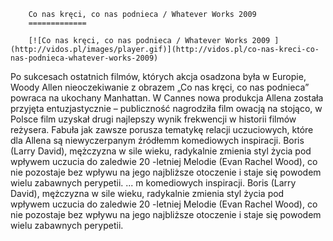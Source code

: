 
        Co nas kręci, co nas podnieca / Whatever Works 2009 
        =============
        
        [![Co nas kręci, co nas podnieca / Whatever Works 2009 ](http://vidos.pl/images/player.gif)](http://vidos.pl/co-nas-kreci-co-nas-podnieca-whatever-works-2009)
        
        
 Po sukcesach ostatnich filmów, których akcja osadzona była w Europie, Woody Allen nieoczekiwanie z obrazem „Co nas kręci, co nas podnieca” powraca na ukochany Manhattan. W Cannes nowa produkcja Allena została przyjęta entuzjastycznie – publiczność nagrodziła film owacją na stojąco, w Polsce film uzyskał drugi najlepszy wynik frekwencji w historii filmów reżysera. Fabuła jak zawsze porusza tematykę relacji uczuciowych, które dla Allena są niewyczerpanym źródłemm komediowych inspiracji. Boris (Larry David), mężczyzna w sile wieku, radykalnie zmienia styl życia pod wpływem uczucia do zaledwie 20 -letniej Melodie (Evan Rachel Wood), co nie pozostaje bez wpływu na jego najbliższe otoczenie i staje się powodem wielu zabawnych perypetii.   ... m komediowych inspiracji. Boris (Larry David), mężczyzna w sile wieku, radykalnie zmienia styl życia pod wpływem uczucia do zaledwie 20 -letniej Melodie (Evan Rachel Wood), co nie pozostaje bez wpływu na jego najbliższe otoczenie i staje się powodem wielu zabawnych perypetii.
    